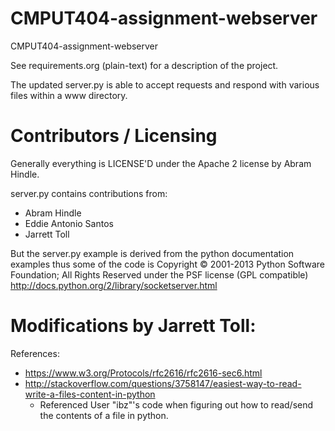 CMPUT404-assignment-webserver
=============================

CMPUT404-assignment-webserver

See requirements.org (plain-text) for a description of the project.

The updated server.py is able to accept requests and respond with
various files within a www directory.

Contributors / Licensing
========================

Generally everything is LICENSE'D under the Apache 2 license by Abram Hindle.

server.py contains contributions from:

* Abram Hindle
* Eddie Antonio Santos
* Jarrett Toll

But the server.py example is derived from the python documentation
examples thus some of the code is Copyright © 2001-2013 Python
Software Foundation; All Rights Reserved under the PSF license (GPL
compatible) http://docs.python.org/2/library/socketserver.html


Modifications by Jarrett Toll:
==============================

References:
 * https://www.w3.org/Protocols/rfc2616/rfc2616-sec6.html
 * http://stackoverflow.com/questions/3758147/easiest-way-to-read-write-a-files-content-in-python
    * Referenced User "ibz"'s code when figuring out how to read/send the contents of a file in python.





